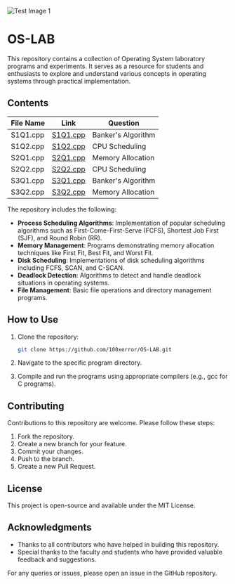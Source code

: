 ![Test Image 1]([https://github.com/tograh/testrepository/3DTest.png](https://duckduckgo.com/?q=thapar%20logo&iax=images&ia=images&iai=https://www.static-contents.youth4work.com/university/Documents/Colleges/collegeLogo/52.png?v=20190215154120&t=brave))

# OS-LAB

This repository contains a collection of Operating System laboratory programs and experiments. It serves as a resource for students and enthusiasts to explore and understand various concepts in operating systems through practical implementation.

## Contents

| File Name | Link | Question |
|-----------|------|----------|
| S1Q1.cpp | [S1Q1.cpp](https://github.com/100xerror/OS-LAB/blob/main/OS/S1Q1.cpp) | Banker's Algorithm |
| S1Q2.cpp | [S1Q2.cpp](https://github.com/100xerror/OS-LAB/blob/main/OS/S1Q2.cpp) | CPU Scheduling |
| S2Q1.cpp | [S2Q1.cpp](https://github.com/100xerror/OS-LAB/blob/main/OS/S2Q1.cpp) | Memory Allocation |
| S2Q2.cpp | [S2Q2.cpp](https://github.com/100xerror/OS-LAB/blob/main/OS/S2Q2.cpp) | CPU Scheduling |
| S3Q1.cpp | [S3Q1.cpp](https://github.com/100xerror/OS-LAB/blob/main/OS/S3Q1.cpp) | Banker's Algorithm |
| S3Q2.cpp | [S3Q2.cpp](https://github.com/100xerror/OS-LAB/blob/main/OS/S3Q2.cpp) | Memory Allocation|


The repository includes the following:

- **Process Scheduling Algorithms**: Implementation of popular scheduling algorithms such as First-Come-First-Serve (FCFS), Shortest Job First (SJF), and Round Robin (RR).
- **Memory Management**: Programs demonstrating memory allocation techniques like First Fit, Best Fit, and Worst Fit.
- **Disk Scheduling**: Implementations of disk scheduling algorithms including FCFS, SCAN, and C-SCAN.
- **Deadlock Detection**: Algorithms to detect and handle deadlock situations in operating systems.
- **File Management**: Basic file operations and directory management programs.

## How to Use

1. Clone the repository:
   ```bash
   git clone https://github.com/100xerror/OS-LAB.git
   ```

2. Navigate to the specific program directory.

3. Compile and run the programs using appropriate compilers (e.g., gcc for C programs).

## Contributing

Contributions to this repository are welcome. Please follow these steps:

1. Fork the repository.
2. Create a new branch for your feature.
3. Commit your changes.
4. Push to the branch.
5. Create a new Pull Request.

## License

This project is open-source and available under the MIT License.

## Acknowledgments

- Thanks to all contributors who have helped in building this repository.
- Special thanks to the faculty and students who have provided valuable feedback and suggestions.

For any queries or issues, please open an issue in the GitHub repository.
